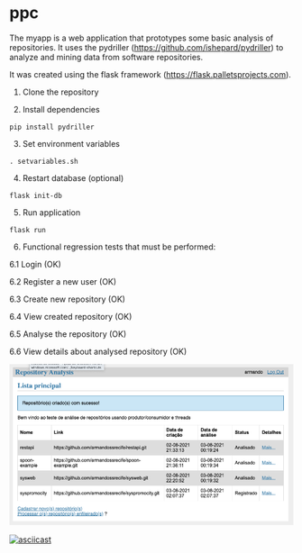 # ppc

The myapp is a web application that prototypes some basic analysis of repositories. It uses the pydriller (https://github.com/ishepard/pydriller) to analyze and mining data from software repositories. 

It was created using the flask framework (https://flask.palletsprojects.com).

1. Clone the repository

2. Install dependencies
```
pip install pydriller

```
3. Set environment variables
```
. setvariables.sh
```

4. Restart database (optional)
```
flask init-db
```

5. Run application
```
flask run
```

6. Functional regression tests that must be performed:

6.1 Login (OK)

6.2 Register a new user (OK)

6.3 Create new repository (OK)

6.4 View created repository (OK)

6.5 Analyse the repository (OK)

6.6 View details about analysed repository (OK)

![Tela Principal](https://github.com/myplayareas/ppc/blob/main/docs/TelaPrincipal.png)

[![asciicast](https://asciinema.org/a/428602.svg)](https://asciinema.org/a/428602)
